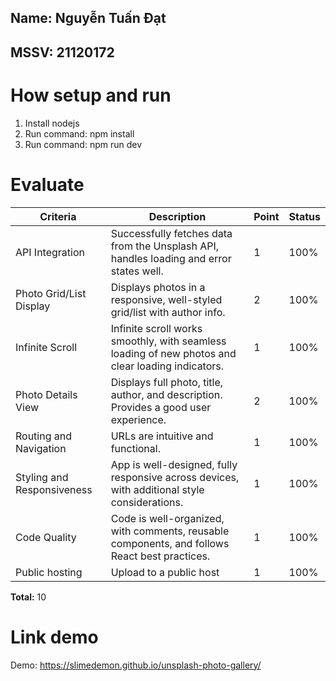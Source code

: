 ## Name: Nguyễn Tuấn Đạt
## MSSV: 21120172

# How setup and run
1. Install nodejs 
2. Run command: npm  install
3. Run command: npm run dev

# Evaluate

| Criteria                |Description                                                                                       |Point|Status|
|-------------------------|--------------------------------------------------------------------------------------------------|-----|------|
| API Integration         | Successfully fetches data from the Unsplash API, handles loading and error states well.          | 1   | 100% |
| Photo Grid/List Display | Displays photos in a responsive, well-styled grid/list with author info.                         | 2   | 100% |
| Infinite Scroll         | Infinite scroll works smoothly, with seamless loading of new photos and clear loading indicators.| 1   | 100% |
| Photo Details View      | Displays full photo, title, author, and description. Provides a good user experience.            | 2   | 100% |
| Routing and Navigation  | URLs are intuitive and functional.                                                               | 1   | 100% |
| Styling and Responsiveness | App is well-designed, fully responsive across devices, with additional style considerations.  | 1   | 100% |
| Code Quality            | Code is well-organized, with comments, reusable components, and follows React best practices.    | 1   | 100% |
| Public hosting          | Upload to a public host                                                                          | 1   | 100% |

**Total:** 10

# Link demo
Demo: https://slimedemon.github.io/unsplash-photo-gallery/